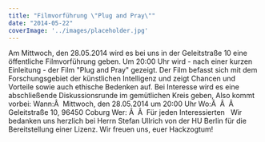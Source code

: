 ```yaml
---
title: "Filmvorführung \"Plug and Pray\""
date: "2014-05-22"
coverImage: '../images/placeholder.jpg'
---
```


Am Mittwoch, den 28.05.2014 wird es bei uns in der Geleitstraße 10 eine öffentliche Filmvorführung geben. Um 20:00 Uhr wird - nach einer kurzen Einleitung - der Film "Plug and Pray" gezeigt. Der Film befasst sich mit dem Forschungsgebiet der künstlichen Intelligenz und zeigt Chancen und Vorteile sowie auch ethische Bedenken auf. Bei Interesse wird es eine abschließende Diskussionsrunde im gemütlichen Kreis geben, Also kommt vorbei: Wann:Â  Mittwoch, den 28.05.2014 um 20:00 Uhr Wo:Â  Â  Â  Geleitstraße 10, 96450 Coburg Wer: Â  Â  Für jeden Interessierten   Wir bedanken uns herzlich bei Herrn Stefan Ullrich von der HU Berlin für die Bereitstellung einer Lizenz. Wir freuen uns, euer Hackzogtum!
